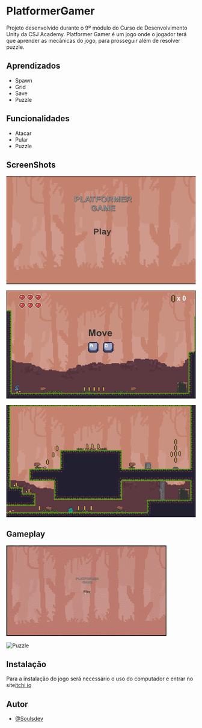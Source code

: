 # PlatformerGamer

Projeto desenvolvido durante o 9º módulo do Curso de Desenvolvimento Unity da CSJ Academy. Platformer Gamer é um jogo onde o jogador terá que aprender as mecânicas do jogo, para prosseguir além de resolver puzzle.

## Aprendizados

- Spawn
- Grid
- Save
- Puzzle

## Funcionalidades

- Atacar
- Pular
- Puzzle


## ScreenShots

![Start Menu](/Platformer%20Game/Capture%20Game/Imagens/Menu.png)

![Tutorial](/Platformer%20Game/Capture%20Game/Imagens/Walk.png)

![Puzzle](/Platformer%20Game/Capture%20Game/Imagens/Puzzle.png)

## Gameplay
![Start Game](/Platformer%20Game/Capture%20Game/Gifs/Play%20Game.gif)

![Puzzle](/Platformer%20Game/Capture%20Game/Gifs/Play%20Puzzle.gif)


## Instalação   

Para a instalação do jogo será necessário o uso do computador e entrar no site[itchi io](https://soulsdev.itch.io/platformergamer) 
    
## Autor

- [@Soulsdev](https://github.com/SoulsDevStudio)